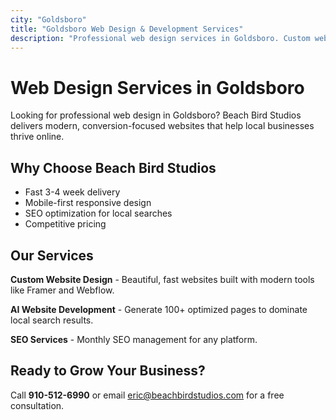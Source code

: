 ```yaml
---
city: "Goldsboro"
title: "Goldsboro Web Design & Development Services"
description: "Professional web design services in Goldsboro. Custom websites, AI development, and SEO services for local businesses."
---
```


# Web Design Services in Goldsboro

Looking for professional web design in Goldsboro? Beach Bird Studios delivers modern, conversion-focused websites that help local businesses thrive online.

## Why Choose Beach Bird Studios

- Fast 3-4 week delivery
- Mobile-first responsive design
- SEO optimization for local searches
- Competitive pricing

## Our Services

**Custom Website Design** - Beautiful, fast websites built with modern tools like Framer and Webflow.

**AI Website Development** - Generate 100+ optimized pages to dominate local search results.

**SEO Services** - Monthly SEO management for any platform.

## Ready to Grow Your Business?

Call **910-512-6990** or email eric@beachbirdstudios.com for a free consultation.
